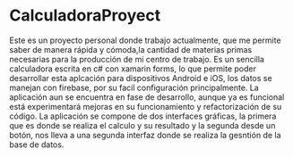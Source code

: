 # CalculadoraProyect
Este es un proyecto personal donde trabajo actualmente, que me permite saber de manera rápida y cómoda,la cantidad de materias primas necesarias para la producción de mi centro de trabajo. Es un sencilla calculadora escrita en c# con xamarin forms, lo que permite poder desarrollar esta aplcación para dispositivos Android e iOS, los datos se manejan con firebase, por su facil configuración principalmente.
La aplicación aun se encuentra en fase de desarrollo, aunque ya es funcional está experimentará mejoras en su funcionamiento y refactorización de su código.
La aplicación se  compone de dos interfaces gráficas, la primera que es donde se realiza el calculo y su resultado y la segunda desde un botón, nos lleva a una segunda interfaz donde se realiza la gesntión de la base de datos.




